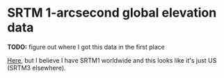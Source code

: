 # SRTM 1-arcsecond global elevation data
**TODO:** figure out where I got this data in the first place

[Here](https://dds.cr.usgs.gov/srtm/version2_1/), but I believe I have SRTM1
worldwide and this looks like it's just US (SRTM3 elsewhere).
